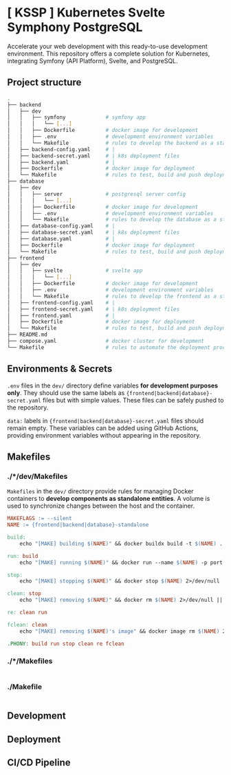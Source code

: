 # [ KSSP ] Kubernetes Svelte Symphony PostgreSQL

Accelerate your web development with this ready-to-use development environment.
This repository offers a complete solution for Kubernetes, integrating Symfony (API Platform), Svelte, and PostgreSQL.

## Project structure

```bash
.
├── backend
│   ├── dev
│   │   ├── symfony             # symfony app
│   │   │   └── [...]
│   │   ├── Dockerfile          # docker image for development
│   │   ├── .env                # development environment variables
│   │   └── Makefile            # rules to develop the backend as a standalone component
│   ├── backend-config.yaml     # |
│   ├── backend-secret.yaml     # | k8s deployment files
│   ├── backend.yaml            # |
│   ├── Dockerfile              # docker image for deployment
│   └── Makefile                # rules to test, build and push deployment image on DockerHub
├── database
│   ├── dev
│   │   ├── server              # postgresql server config
│   │   │   └── [...]
│   │   ├── Dockerfile          # docker image for development
│   │   ├── .env                # development environment variables
│   │   └── Makefile            # rules to develop the database as a standalone component
│   ├── database-config.yaml    # |
│   ├── database-secret.yaml    # | k8s deployment files
│   ├── database.yaml           # |
│   ├── Dockerfile              # docker image for deployment
│   └── Makefile                # rules to test, build and push deployment image on DockerHub
├── frontend
│   ├── dev
│   │   ├── svelte              # svelte app
│   │   │   └── [...]
│   │   ├── Dockerfile          # docker image for development
│   │   ├── .env                # development environment variables
│   │   └── Makefile            # rules to develop the frontend as a standalone component
│   ├── frontend-config.yaml    # |
│   ├── frontend-secret.yaml    # | k8s deployment files
│   ├── frontend.yaml           # |
│   ├── Dockerfile              # docker image for deployment
│   └── Makefile                # rules to test, build and push deployment image on DockerHub
├── README.md
├── compose.yaml				# docker cluster for development
└── Makefile                    # rules to automate the deployment process
```

## Environments & Secrets

`.env` files in the `dev/` directory define variables **for development purposes only**. They should use the same labels as `{frontend|backend|database}-secret.yaml` files but with simple values. These files can be safely pushed to the repository.

`data:` labels in `{frontend|backend|database}-secret.yaml` files should remain empty. These variables can be added using GitHub Actions, providing environment variables without appearing in the repository.

## Makefiles

### ./*/dev/Makefiles

`Makefiles` in the `dev/` directory provide rules for managing Docker containers to **develop components as standalone entities**. A volume is used to synchronize changes between the host and the container.

```Makefile
MAKEFLAGS := --silent
NAME := {frontend|backend|database}-standalone

build:
	echo "[MAKE] building $(NAME)" && docker buildx build -t $(NAME) . || echo "[MAKE] skip"

run: build
	echo "[MAKE] running $(NAME)" && docker run --name $(NAME) -p port:port -it $(NAME) || echo "[MAKE] skip"

stop:
	echo "[MAKE] stopping $(NAME)" && docker stop $(NAME) 2>/dev/null || echo "[MAKE] skip"

clean: stop
	echo "[MAKE] removing $(NAME)" && docker rm $(NAME) 2>/dev/null || echo "[MAKE] skip"

re: clean run

fclean: clean
	echo "[MAKE] removing $(NAME)'s image" && docker image rm $(NAME) 2>/dev/null || echo "[MAKE] skip"

.PHONY: build run stop clean re fclean
```

### ./*/Makefiles

```Makefile
```

### ./Makefile

```Makefile
```

## Development

## Deployment

## CI/CD Pipeline
